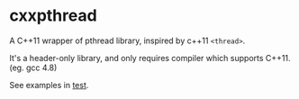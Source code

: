 # cxxpthread
A C++11 wrapper of pthread library, inspired by c++11 `<thread>`.

It's a header-only library, and only requires compiler which supports C++11. (eg. gcc 4.8)

See examples in [test](./test).
